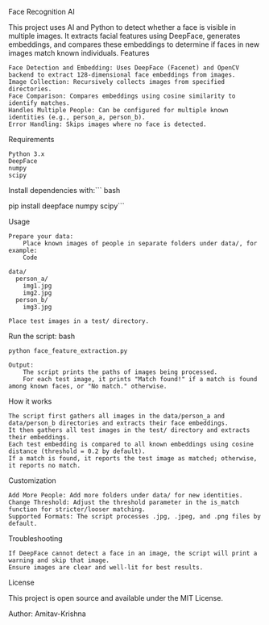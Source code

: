 Face Recognition AI

This project uses AI and Python to detect whether a face is visible in multiple images. It extracts facial features using DeepFace, generates embeddings, and compares these embeddings to determine if faces in new images match known individuals.
Features

    Face Detection and Embedding: Uses DeepFace (Facenet) and OpenCV backend to extract 128-dimensional face embeddings from images.
    Image Collection: Recursively collects images from specified directories.
    Face Comparison: Compares embeddings using cosine similarity to identify matches.
    Handles Multiple People: Can be configured for multiple known identities (e.g., person_a, person_b).
    Error Handling: Skips images where no face is detected.

Requirements

    Python 3.x
    DeepFace
    numpy
    scipy

Install dependencies with:```
bash

pip install deepface numpy scipy```

Usage

    Prepare your data:
        Place known images of people in separate folders under data/, for example:
        Code

    data/
      person_a/
        img1.jpg
        img2.jpg
      person_b/
        img3.jpg

    Place test images in a test/ directory.

Run the script:
bash

    python face_feature_extraction.py

    Output:
        The script prints the paths of images being processed.
        For each test image, it prints "Match found!" if a match is found among known faces, or "No match." otherwise.

How it works

    The script first gathers all images in the data/person_a and data/person_b directories and extracts their face embeddings.
    It then gathers all test images in the test/ directory and extracts their embeddings.
    Each test embedding is compared to all known embeddings using cosine distance (threshold = 0.2 by default).
    If a match is found, it reports the test image as matched; otherwise, it reports no match.

Customization

    Add More People: Add more folders under data/ for new identities.
    Change Threshold: Adjust the threshold parameter in the is_match function for stricter/looser matching.
    Supported Formats: The script processes .jpg, .jpeg, and .png files by default.

Troubleshooting

    If DeepFace cannot detect a face in an image, the script will print a warning and skip that image.
    Ensure images are clear and well-lit for best results.

License

This project is open source and available under the MIT License.

Author: Amitav-Krishna
